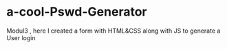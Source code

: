 # a-cool-Pswd-Generator
Modul3 , here I created a form with HTML&amp;CSS along with JS to generate a User login 
